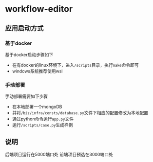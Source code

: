 # workflow-editor

## 应用启动方式

### 基于docker

基于docker启动步骤如下

- 在有docker的linux环境下，进入`/scripts`目录，执行`make`命令即可
- windows系统推荐使用wsl

### 手动部署

手动部署需要如下步骤

- 在本地部署一个mongoDB
- 并将`/biz/infra/consts/database.py`文件下相应的配置修改为本地配置
- 通过python命令运行`app.py`文件
- 运行`/scripts/case.py`生成样例

## 说明

后端项目运行在5000端口处
前端项目预选在3000端口处